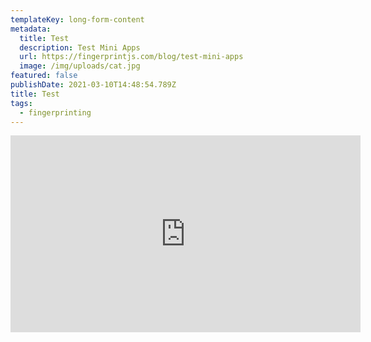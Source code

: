 ```yaml
---
templateKey: long-form-content
metadata:
  title: Test
  description: Test Mini Apps
  url: https://fingerprintjs.com/blog/test-mini-apps
  image: /img/uploads/cat.jpg
featured: false
publishDate: 2021-03-10T14:48:54.789Z
title: Test
tags:
  - fingerprinting
---
```

<iframe width="560" height="315" src="https://www.youtube.com/embed/jWX9P5_jZn8" frameborder="0" allow="accelerometer; autoplay; clipboard-write; encrypted-media; gyroscope; picture-in-picture" allowfullscreen></iframe>